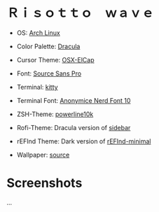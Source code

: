 # Ｒｉｓｏｔｔｏ　ｗａｖｅ

* OS: [Arch Linux](https://archlinux.org)
* Color Palette: [Dracula](https://draculatheme.com/)

* Cursor Theme: [OSX-ElCap](https://www.gnome-look.org/p/1084939/)
* Font: [Source Sans Pro](https://www.archlinux.org/packages/extra/any/adobe-source-sans-pro-fonts/)
* Terminal: [kitty](https://sw.kovidgoyal.net/kitty/index.html#)
* Terminal Font: [Anonymice Nerd Font 10](https://github.com/ryanoasis/nerd-fonts/tree/master/patched-fonts/AnonymousPro)
* ZSH-Theme: [powerline10k](https://github.com/romkatv/powerlevel10k)
* Rofi-Theme: Dracula version of [sidebar](https://github.com/davatorium/rofi/blob/next/themes/sidebar.rasi)
* rEFInd Theme: Dark version of [rEFInd-minimal](https://github.com/EvanPurkhiser/rEFInd-minimal)

* Wallpaper: [source](https://www.artstation.com/artwork/Rr90O)

# Screenshots
...
